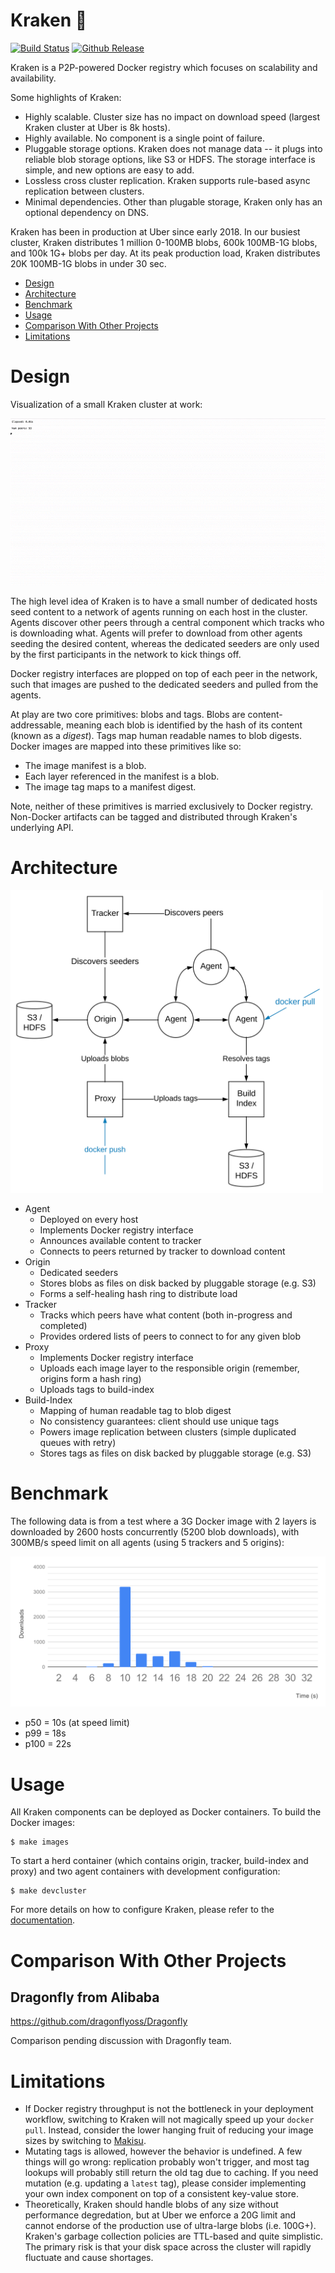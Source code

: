 # Kraken :octopus:

[![Build Status](https://travis-ci.org/uber/kraken.svg?branch=master)](https://travis-ci.org/uber/kraken)
[![Github Release](https://img.shields.io/github/release/uber/kraken.svg)](https://github.com/uber/kraken/releases)

Kraken is a P2P-powered Docker registry which focuses on scalability and availability.

Some highlights of Kraken:
- Highly scalable. Cluster size has no impact on download speed (largest Kraken cluster at Uber is
  8k hosts).
- Highly available. No component is a single point of failure.
- Pluggable storage options. Kraken does not manage data -- it plugs into reliable blob storage
  options, like S3 or HDFS. The storage interface is simple, and new options are easy to add.
- Lossless cross cluster replication. Kraken supports rule-based async replication between clusters.
- Minimal dependencies. Other than plugable storage, Kraken only has an optional dependency on DNS.

Kraken has been in production at Uber since early 2018. In our busiest cluster, Kraken distributes
1 million 0-100MB blobs, 600k 100MB-1G blobs, and 100k 1G+ blobs per day. At its peak production
load, Kraken distributes 20K 100MB-1G blobs in under 30 sec.

- [Design](#design)
- [Architecture](#architecture)
- [Benchmark](#benchmark)
- [Usage](#usage)
- [Comparison With Other Projects](#comparison-with-other-projects)
- [Limitations](#limitations)

# Design

Visualization of a small Kraken cluster at work:

![](assets/visualization.gif)

The high level idea of Kraken is to have a small number of dedicated hosts seed content to a network
of agents running on each host in the cluster. Agents discover other peers through a central component
which tracks who is downloading what. Agents will prefer to download from other agents seeding the
desired content, whereas the dedicated seeders are only used by the first participants in the network to
kick things off.

Docker registry interfaces are plopped on top of each peer in the network, such that images are
pushed to the dedicated seeders and pulled from the agents.

At play are two core primitives: blobs and tags. Blobs are content-addressable, meaning each
blob is identified by the hash of its content (known as a *digest*). Tags map human readable names
to blob digests. Docker images are mapped into these primitives like so:
- The image manifest is a blob.
- Each layer referenced in the manifest is a blob.
- The image tag maps to a manifest digest.

Note, neither of these primitives is married exclusively to Docker registry. Non-Docker artifacts
can be tagged and distributed through Kraken's underlying API.

# Architecture

<img src="assets/architecture.svg" alt="architecture" style="width:500px;"/>

- Agent
  - Deployed on every host
  - Implements Docker registry interface
  - Announces available content to tracker
  - Connects to peers returned by tracker to download content
- Origin
  - Dedicated seeders
  - Stores blobs as files on disk backed by pluggable storage (e.g. S3)
  - Forms a self-healing hash ring to distribute load
- Tracker
  - Tracks which peers have what content (both in-progress and completed)
  - Provides ordered lists of peers to connect to for any given blob
- Proxy
  - Implements Docker registry interface
  - Uploads each image layer to the responsible origin (remember, origins form a hash ring)
  - Uploads tags to build-index
- Build-Index
  - Mapping of human readable tag to blob digest
  - No consistency guarantees: client should use unique tags
  - Powers image replication between clusters (simple duplicated queues with retry)
  - Stores tags as files on disk backed by pluggable storage (e.g. S3)

# Benchmark

The following data is from a test where a 3G Docker image with 2 layers is downloaded by 2600 hosts
concurrently (5200 blob downloads), with 300MB/s speed limit on all agents (using 5 trackers and
5 origins):

![](assets/benchmark.svg)

- p50 = 10s (at speed limit)
- p99 = 18s
- p100 = 22s

# Usage

All Kraken components can be deployed as Docker containers. To build the Docker images:

```
$ make images
```

To start a herd container (which contains origin, tracker, build-index and proxy) and two agent
containers with development configuration:

```
$ make devcluster
```

For more details on how to configure Kraken, please refer to the [documentation](docs/CONFIGURATION.md).

# Comparison With Other Projects

## Dragonfly from Alibaba

https://github.com/dragonflyoss/Dragonfly

Comparison pending discussion with Dragonfly team.

# Limitations

- If Docker registry throughput is not the bottleneck in your deployment workflow, switching to
  Kraken will not magically speed up your `docker pull`. Instead, consider the lower hanging fruit
  of reducing your image sizes by switching to [Makisu](https://github.com/uber/makisu).
- Mutating tags is allowed, however the behavior is undefined. A few things will go wrong: replication
  probably won't trigger, and most tag lookups will probably still return the old tag due to caching.
  If you need mutation (e.g. updating a `latest` tag), please consider implementing your own index
  component on top of a consistent key-value store.
- Theoretically, Kraken should handle blobs of any size without performance degredation, but at Uber
  we enforce a 20G limit and cannot endorse of the production use of ultra-large blobs (i.e. 100G+).
  Kraken's garbage collection policies are TTL-based and quite simplistic. The primary risk is that
  your disk space across the cluster will rapidly fluctuate and cause shortages.

